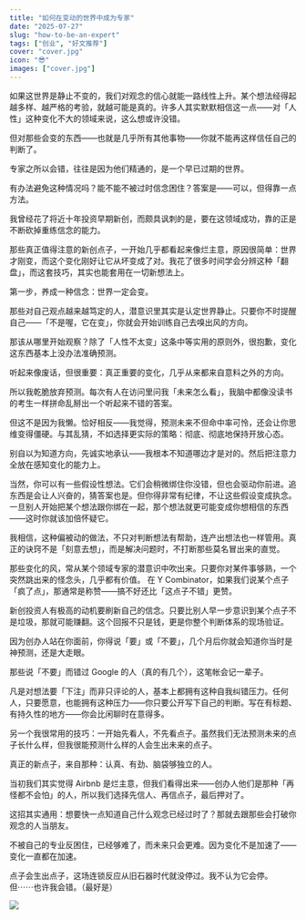 ```yaml
---
title: "如何在变动的世界中成为专家"
date: "2025-07-27"
slug: "how-to-be-an-expert"
tags: ["创业", "好文推荐"]
cover: "cover.jpg"
icon: "😎"
images: ["cover.jpg"]
---
```

如果这世界是静止不变的，我们对观念的信心就能一路线性上升。某个想法经得起越多样、越严格的考验，就越可能是真的。许多人其实默默相信这一点——对「人性」这种变化不大的领域来说，这么想或许没错。



但对那些会变的东西——也就是几乎所有其他事物——你就不能再这样信任自己的判断了。



专家之所以会错，往往是因为他们精通的，是一个早已过期的世界。



有办法避免这种情况吗？能不能不被过时信念困住？答案是——可以，但得靠一点方法。



我曾经花了将近十年投资早期新创，而颇具讽刺的是，要在这领域成功，靠的正是不断砍掉重练信念的能力。



那些真正值得注意的新创点子，一开始几乎都看起来像烂主意，原因很简单：世界才刚变，而这个变化刚好让它从坏变成了对。我花了很多时间学会分辨这种「翻盘」，而这套技巧，其实也能套用在一切新想法上。



第一步，养成一种信念：世界一定会变。



那些对自己观点越来越笃定的人，潜意识里其实是认定世界静止。只要你不时提醒自己——「不是喔，它在变」，你就会开始训练自己去嗅出风的方向。



那该从哪里开始观察？除了「人性不太变」这条中等实用的原则外，很抱歉，变化这东西基本上没办法准确预测。



听起来像废话，但很重要：真正重要的变化，几乎从来都来自意料之外的方向。



所以我乾脆放弃预测。每次有人在访问里问我「未来怎么看」，我脑中都像没读书的考生一样拼命乱掰出一个听起来不错的答案。



但这不是因为我懒。恰好相反——我觉得，预测未来不但命中率可怜，还会让你思维变得僵硬。与其乱猜，不如选择更实际的策略：彻底、彻底地保持开放心态。



别自以为知道方向，先诚实地承认——我根本不知道哪边才是对的。然后把注意力全放在感知变化的能力上。



当然，你可以有一些假设性想法。它们会稍微绑住你没错，但也会驱动你前进。追东西是会让人兴奋的，猜答案也是。但你得非常有纪律，不让这些假设变成执念。
一旦别人开始把某个想法跟你绑在一起，那个想法就更可能变成你想相信的东西——这时你就该加倍怀疑它。



我相信，这种偏被动的做法，不只对判断想法有帮助，连产出想法也一样管用。真正的诀窍不是「刻意去想」，而是解决问题时，不打断那些莫名冒出来的直觉。



那些变化的风，常从某个领域专家的潜意识中吹出来。只要你对某件事够熟，一个突然跳出来的怪念头，几乎都有价值。
在 Y Combinator，如果我们说某个点子「疯了点」，那通常是称赞——搞不好还比「这点子不错」更赞。



新创投资人有极高的动机要刷新自己的信念。只要比别人早一步意识到某个点子不是垃圾，那就可能赚翻。这个回报不只是钱，更是你整个判断体系的现场验证。



因为创办人站在你面前，你得说「要」或「不要」，几个月后你就会知道你当时是神预测，还是大走眼。



那些说「不要」而错过 Google 的人（真的有几个），这笔帐会记一辈子。



凡是对想法要「下注」而非只评论的人，基本上都拥有这种自我纠错压力。任何人，只要愿意，也能拥有这种压力——你只要公开写下自己的判断。写在有标题、有持久性的地方——你会比闲聊时在意得多。



另一个我很常用的技巧：一开始先看人，不先看点子。虽然我们无法预测未来的点子长什么样，但我很能预测什么样的人会生出未来的点子。



真正的新点子，来自那种：认真、有劲、脑袋够独立的人。



当初我们其实觉得 Airbnb 是烂主意，但我们看得出来——创办人他们是那种「再怪都不会怕」的人，所以我们选择先信人、再信点子，最后押对了。



这招其实通用：想要快一点知道自己什么观念已经过时了？那就去跟那些会打破你观念的人当朋友。



不被自己的专业反困住，已经够难了，而未来只会更难。因为变化不是加速了——变化一直都在加速。



点子会生出点子，这场连锁反应从旧石器时代就没停过。我不认为它会停。
但⋯⋯也许我会错。（最好是）




![](https://prod-files-secure.s3.us-west-2.amazonaws.com/112d0858-5090-4d34-a606-b75eb8d65fd2/46476355-9cf3-4e99-9b7a-3531bc426380/1000202064.png?X-Amz-Algorithm=AWS4-HMAC-SHA256&X-Amz-Content-Sha256=UNSIGNED-PAYLOAD&X-Amz-Credential=ASIAZI2LB4667UM2QSBC%2F20250903%2Fus-west-2%2Fs3%2Faws4_request&X-Amz-Date=20250903T204407Z&X-Amz-Expires=3600&X-Amz-Security-Token=IQoJb3JpZ2luX2VjEOT%2F%2F%2F%2F%2F%2F%2F%2F%2F%2FwEaCXVzLXdlc3QtMiJHMEUCIQCO4%2B6NbEJojkRJUJfe1bdNlhoKWhChcUSYoUr7a69y7wIgA4jbiJLFGQHpyHJfrIUSLR38%2FUimwM6m%2BgmpRgh5I%2BYq%2FwMITRAAGgw2Mzc0MjMxODM4MDUiDD1SDTgtq3%2BfbYB%2F%2FyrcAy0SZLrqPOGG8DjT0R5wPZ6ePNnFZyjJ1Ik%2FlvidTNDnTB5kcgLcLMJYXydIUgpIp71dR3oQKF0FKZivz2ibtrV%2FwNCbgrcUemq6NkDzEimW4uBOSeDudRcANcT8tM7k7yKphe4pW4J2gmLycsPao2hrOP9WObael2OOBxoRNTC9jxLf3aX5pmIx1Oa3xfabe7m0JGTckyDXPmLe9u0uHh9DS32W2iNJQSpE0ZYaOWi91G1%2F%2B4VIFiJ8PDNwR98RGe91MmI3WNAVvMwo6Puf2bXozSt2MkZJ9kepY9xwng8%2BdRF1FFF0RL1WLDNAzUEemPYxaHryzFsS6rYDwaz%2FBtBsGpKs8nTWw42Lt6SqP6sb4ZNzfkc%2BCC56r5Iv6FeYBi7qV%2FZ5r97OBeXFtEiYk88tNwoRhuQ5eBNj9ty4FecoLPsuz4uFBFXt2eYSTBihLIn37HfIZ%2FCLEdKtN4cSn2OpdnzyZDRNRgT59oHWdEYke4dEx0I2xQ6BdF8%2BQA6ROZPz2%2BfFIxGYvVaOXCE9YgQDYIevIFRd8G%2FgKwtytuYUPwrlKe0nuuxVaatwEPfbdIBoIZqB81gavCumhN%2BoF%2BMHo4zqDKvCTtgQmefjZgtV46iV1oCjPxxiiUwGMPy04sUGOqUBB8OQwNjSxeUZj64gpMdAJwRnW0S3PRY4WHcX0CHGQUS2eTs5y2yenf0P%2Fhusfz5XO0mQFqVpJROYlSS8Jgtc%2BVieBc74vX5%2FEVHtZrcCkEo%2F%2Fwa%2FrNVviP81S1fAp20JI0F1RJASh8EfOPI9PPKSxSIOytFY7MO2WpZaK%2FHSGu7LZahiK5lrZSH3%2BhV8xLJliKSFu3nWORikN2BrtmHJQkfNo3Fb&X-Amz-Signature=19d70da927233116f239e4b696ae33ee67c5c7653817b9655f4a2deb941cccf3&X-Amz-SignedHeaders=host&x-amz-checksum-mode=ENABLED&x-id=GetObject)


